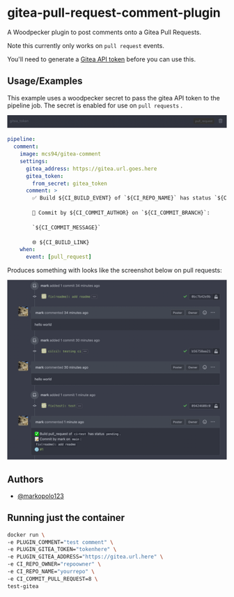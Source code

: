 # gitea-pull-request-comment-plugin

A Woodpecker plugin to post comments onto a Gitea Pull Requests.

Note this currently only works on `pull request` events.

You'll need to generate a [Gitea API token](https://docs.gitea.io/en-us/api-usage/) before
you can use this.

## Usage/Examples

This example uses a woodpecker secret to pass the gitea API token to the pipeline
job. The secret is enabled for use on `pull requests` .

![secrets](img/secret.png)

```yaml
pipeline:
  comment:
    image: mcs94/gitea-comment
    settings:
      gitea_address: https://gitea.url.goes.here
      gitea_token:
        from_secret: gitea_token
      comment: >
        ✅ Build ${CI_BUILD_EVENT} of `${CI_REPO_NAME}` has status `${CI_BUILD_STATUS}`.

        📝 Commit by ${CI_COMMIT_AUTHOR} on `${CI_COMMIT_BRANCH}`:

        `${CI_COMMIT_MESSAGE}`

        🌐 ${CI_BUILD_LINK}
    when:
      event: [pull_request]
```

Produces something with looks like the screenshot below on pull requests:

![comments](img/comments.png)

## Authors

* [@markopolo123](https://www.github.com/markopolo123)

## Running just the container

```bash
docker run \
-e PLUGIN_COMMENT="test comment" \
-e PLUGIN_GITEA_TOKEN="tokenhere" \
-e PLUGIN_GITEA_ADDRESS="https://gitea.url.here" \
-e CI_REPO_OWNER="repoowner" \
-e CI_REPO_NAME="yourrepo" \
-e CI_COMMIT_PULL_REQUEST=8 \
test-gitea
```
